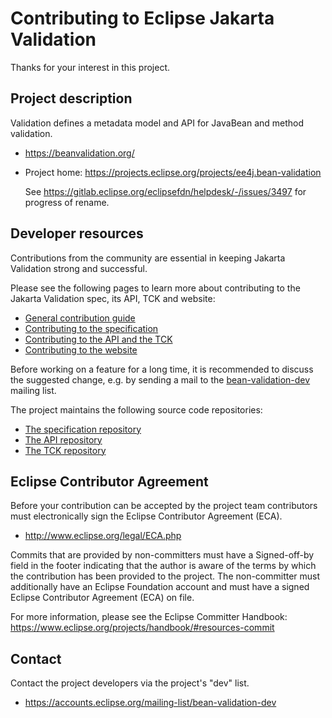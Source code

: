 # Contributing to Eclipse Jakarta Validation

Thanks for your interest in this project.

## Project description

Validation defines a metadata model and API for JavaBean and method validation.

* https://beanvalidation.org/
* Project home: https://projects.eclipse.org/projects/ee4j.bean-validation

   See https://gitlab.eclipse.org/eclipsefdn/helpdesk/-/issues/3497 for progress of rename.

## Developer resources

Contributions from the community are essential in keeping Jakarta Validation strong and successful.

Please see the following pages to learn more about contributing to the Jakarta Validation spec, its API, TCK and website:

* [General contribution guide](https://beanvalidation.org/contribute/)
* [Contributing to the specification](https://beanvalidation.org/contribute/specification/)
* [Contributing to the API and the TCK](https://beanvalidation.org/contribute/coding)
* [Contributing to the website](https://beanvalidation.org/contribute/site)

Before working on a feature for a long time, it is recommended to discuss the suggested change,
e.g. by sending a mail to the [bean-validation-dev](https://accounts.eclipse.org/mailing-list/bean-validation-dev) mailing list.

The project maintains the following source code repositories:

* [The specification repository](https://github.com/jakartaee/validation-spec)
* [The API repository](https://github.com/jakartaee/validation)
* [The TCK repository](https://github.com/jakartaee/validation-tck)

## Eclipse Contributor Agreement

Before your contribution can be accepted by the project team contributors must
electronically sign the Eclipse Contributor Agreement (ECA).

* http://www.eclipse.org/legal/ECA.php

Commits that are provided by non-committers must have a Signed-off-by field in
the footer indicating that the author is aware of the terms by which the
contribution has been provided to the project. The non-committer must
additionally have an Eclipse Foundation account and must have a signed Eclipse
Contributor Agreement (ECA) on file.

For more information, please see the Eclipse Committer Handbook:
https://www.eclipse.org/projects/handbook/#resources-commit

## Contact

Contact the project developers via the project's "dev" list.

* https://accounts.eclipse.org/mailing-list/bean-validation-dev
